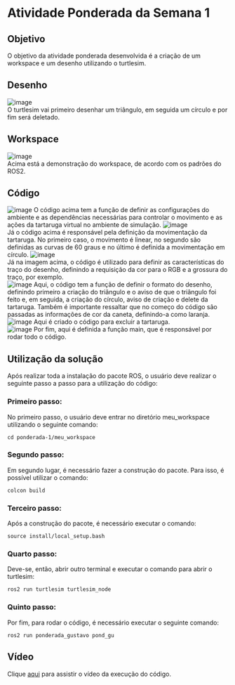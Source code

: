 # Atividade Ponderada da Semana 1

## Objetivo
O objetivo da atividade ponderada desenvolvida é a criação de um workspace e um desenho utilizando o turtlesim.  
## Desenho
![image](https://github.com/gustavoesteves0/ponderadas-m6-ec/assets/123904558/7de048cd-74a1-45ac-be2d-49fa9fba3a25)  
O turtlesim vai primeiro desenhar um triângulo, em seguida um círculo e por fim será deletado.  
## Workspace
![image](https://github.com/gustavoesteves0/ponderadas-m6-ec/assets/123904558/61ab0cb4-88b3-4757-a506-71429534687a)  
Acima está a demonstração do workspace, de acordo com os padrões do ROS2. 
## Código
![image](https://github.com/gustavoesteves0/ponderadas-m6-ec/assets/123904558/87a64d79-4911-45b4-8fc9-9d67514315b5)
O código acima tem a função de definir as configurações do ambiente e as dependências necessárias para controlar o movimento e as ações da tartaruga virtual no ambiente de simulação.
![image](https://github.com/gustavoesteves0/ponderadas-m6-ec/assets/123904558/129f2cc6-e1d6-4f1f-a0c8-b9f08e1d6311)  
Já o código acima é responsável pela definição da movimentação da tartaruga. No primeiro caso, o movimento é linear, no segundo são definidas as curvas de 60 graus e no último é definida a movimentação em círculo.
![image](https://github.com/gustavoesteves0/ponderadas-m6-ec/assets/123904558/e6b3d984-8b60-4d42-b363-5cafa607f416)  
Já na imagem acima, o código é utilizado para definir as características do traço do desenho, definindo a requisição da cor para o RGB e a grossura do traço, por exemplo.  
![image](https://github.com/gustavoesteves0/ponderadas-m6-ec/assets/123904558/d6b9ba52-c306-41bf-9cfe-d3a95bfd1d72)
Aqui, o código tem a função de definir o formato do desenho, definindo primeiro a criação do triângulo e o aviso de que o triângulo foi feito e, em seguida, a criação do círculo, aviso de criação e delete da tartaruga. Também é importante ressaltar que no começo do código são passadas as informações de cor da caneta, definindo-a como laranja.  
![image](https://github.com/gustavoesteves0/ponderadas-m6-ec/assets/123904558/d981efa5-8e49-461d-a880-cc649f35f7dd)
Aqui é criado o código para excluir a tartaruga.  
![image](https://github.com/gustavoesteves0/ponderadas-m6-ec/assets/123904558/f23e3289-e9e7-44a0-88bc-ede3537ab651)
Por fim, aqui é definida a função main, que é responsável por rodar todo o código.
## Utilização da solução
Após realizar toda a instalação do pacote ROS, o usuário deve realizar o seguinte passo a passo para a utilização do código:
### Primeiro passo:
No primeiro passo, o usuário deve entrar no diretório meu_workspace utilizando o seguinte comando:
```
cd ponderada-1/meu_workspace
```
### Segundo passo:
Em segundo lugar, é necessário fazer a construção do pacote. Para isso, é possível utilizar o comando:
```
colcon build
```
### Terceiro passo:
Após a construção do pacote, é necessário executar o comando:
```
source install/local_setup.bash
```
### Quarto passo:
Deve-se, então, abrir outro terminal e executar o comando para abrir o turtlesim:
```
ros2 run turtlesim turtlesim_node
```
### Quinto passo:
Por fim, para rodar o código, é necessário executar o seguinte comando:
```
ros2 run ponderada_gustavo pond_gu
```
## Vídeo
Clique [aqui](https://www.youtube.com/watch?v=ei79bpjrxVk) para assistir o vídeo da execução do código.
